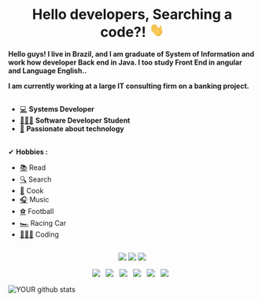 
<div>
<h1 align="center"> Hello developers, Searching  a code?! <img src="https://github.com/ABSphreak/ABSphreak/blob/master/gifs/Hi.gif?raw=true" width="30px"></h2>
	
</div>

**Hello guys! I live in Brazil, and I am graduate of System of Information and work how developer Back end in Java. I too study Front End in angular and Language English..**

**I am currently working at a large IT consulting firm on a banking project.**

##
-  [💻](https://emojipedia.org/laptop/) **Systems Developer** 
-  [👨🏽‍💻](https://emojipedia.org/man-technologist-medium-skin-tone/) **Software Developer Student**
-  [💖](https://emojipedia.org/sparkling-heart/) **Passionate about technology**

##

✔  **Hobbies :**  
- [📚](https://emojipedia.org/books/) Read 
- [🔍](https://emojipedia.org/magnifying-glass-tilted-left/) Search
- [🍔](https://emojipedia.org/hamburger/) Cook
- [🎧](https://emojipedia.org/headphone/) Music 
- [⚽](https://emojipedia.org/soccer-ball/) Football
- [🏎️](https://emojipedia.org/racing-car/) Racing Car
- [👨🏼‍💻](https://emojipedia.org/man-technologist-medium-light-skin-tone/) Coding

##

<p align="center">
	<a href="https://github.com/dougbueno"><img src="https://img.icons8.com/material-outlined/64/000000/github.png"/></a>
	<a href="https://www.linkedin.com/in/douglas-bueno-de-oliveira-194214196/">
	<img src="https://img.icons8.com/cute-clipart/64/000000/linkedin.png"/></a>
	<a href="https://www.instagram.com/dbueno_oliveira/">
	<img src="https://img.icons8.com/cute-clipart/64/000000/instagram.png"/></a>
	</p>
	
<p align="center">
<img src="https://img.shields.io/badge/HTML%20-%23F7DF1E.svg?&style=for-the-badge&color=E34F26" />&nbsp;&nbsp;
<img src="https://img.shields.io/badge/css%20-%23F7DF1E.svg?&style=for-the-badge&color=5BA8EE" />&nbsp;&nbsp;
<img src="https://img.shields.io/badge/JavaScript%20-%23F7DF1E.svg?&style=for-the-badge&color=F7DF1E" />&nbsp;&nbsp;
<img src="https://img.shields.io/badge/Angular%20-%23F7DF1E.svg?&style=for-the-badge&color=DD0031" />&nbsp;&nbsp;
<img src="https://img.shields.io/badge/Java%20-%23F7DF1E.svg?&style=for-the-badge&color=F7DF1E" />&nbsp;&nbsp;
<img src="https://img.shields.io/badge/Git flow%20-%23F7DF1E.svg?&style=for-the-badge&color=000" />&nbsp;&nbsp;
</p>

![YOUR github stats](https://github-readme-stats.vercel.app/api?username=dougbueno)


<!--
**dougbueno/dougbueno** is a ✨ _special_ ✨ repository because its `README.md` (this file) appears on your GitHub profile.

Here are some ideas to get you started:

- 🔭 I’m currently working on ...
- 🌱 I’m currently learning ...
- 👯 I’m looking to collaborate on ...
- 🤔 I’m looking for help with ...
- 💬 Ask me about ...
- 📫 How to reach me: ...
- 😄 Pronouns: ...
- ⚡ Fun fact: ...
-->
